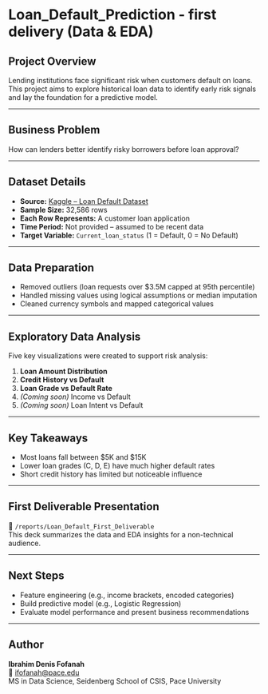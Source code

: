 # Loan_Default_Prediction - first delivery (Data & EDA)

## Project Overview
Lending institutions face significant risk when customers default on loans.  
This project aims to explore historical loan data to identify early risk signals and lay the foundation for a predictive model.

---

## Business Problem
How can lenders better identify risky borrowers before loan approval?

---

## Dataset Details
- **Source:** [Kaggle – Loan Default Dataset](https://www.kaggle.com/)
- **Sample Size:** 32,586 rows  
- **Each Row Represents:** A customer loan application  
- **Time Period:** Not provided – assumed to be recent data  
- **Target Variable:** `Current_loan_status` (1 = Default, 0 = No Default)

---

## Data Preparation
- Removed outliers (loan requests over $3.5M capped at 95th percentile)
- Handled missing values using logical assumptions or median imputation
- Cleaned currency symbols and mapped categorical values

---

## Exploratory Data Analysis
Five key visualizations were created to support risk analysis:

1. **Loan Amount Distribution**  
2. **Credit History vs Default**  
3. **Loan Grade vs Default Rate**  
4. *(Coming soon)* Income vs Default  
5. *(Coming soon)* Loan Intent vs Default

---

## Key Takeaways
- Most loans fall between $5K and $15K  
- Lower loan grades (C, D, E) have much higher default rates  
- Short credit history has limited but noticeable influence

---

## First Deliverable Presentation
📂 `/reports/Loan_Default_First_Deliverable`  
This deck summarizes the data and EDA insights for a non-technical audience.

---

## Next Steps
- Feature engineering (e.g., income brackets, encoded categories)
- Build predictive model (e.g., Logistic Regression)
- Evaluate model performance and present business recommendations

---

## Author
**Ibrahim Denis Fofanah**  
📧 ifofanah@pace.edu  
MS in Data Science, Seidenberg School of CSIS, Pace University
